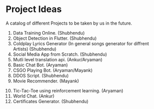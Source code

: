 # Project Ideas
A catalog of different Projects to be taken by us in the future.

1) Data Training Online. (Shubhendu)
2) Object Detection in Flutter. (Shubhendu)
3) Coldplay Lyrics Generator (In general songs generator for diffrent Artists) (Shubhendu)
4) Social Media App from Scratch. (Shubhendu)
5) Mutli level translation api. (Ankur/Aryaman)
6) Basic Chat Bot. (Aryaman)
7) CSGO Playing Bot. (Aryaman/Mayank)
8) DDOS Script. (Shubhendu)
9) Movie Recommender. (Mayank) 
10. Tic-Tac-Toe using reinforcement learning. (Aryaman)
11. World Chat. (Ankur)
12. Certificates Generator. (Shubhendu)
